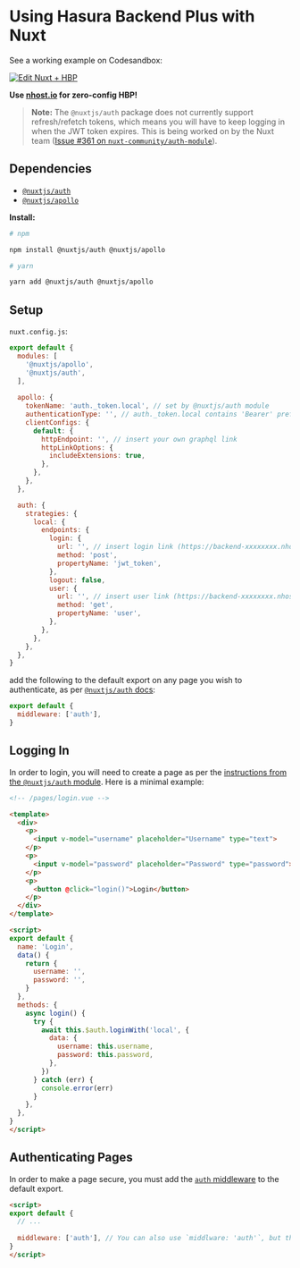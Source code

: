 # Using Hasura Backend Plus with Nuxt

See a working example on Codesandbox:

[![Edit Nuxt + HBP](https://codesandbox.io/static/img/play-codesandbox.svg)](https://codesandbox.io/s/codesandbox-nuxt-hdm7q?fontsize=14&module=%2Fnuxt.config.js)

**Use [nhost.io](https://nhost.io) for zero-config HBP!**

> **Note:** The `@nuxtjs/auth` package does not currently support refresh/refetch tokens, which means you will have to keep logging in when the JWT token expires. This is being worked on by the Nuxt team ([Issue #361 on `nuxt-community/auth-module`](https://github.com/nuxt-community/auth-module/pull/361)).

## Dependencies

 - [`@nuxtjs/auth`](https://auth.nuxtjs.org)
 - [`@nuxtjs/apollo`](https://github.com/nuxt-community/apollo-module)
 
**Install:**
```bash
# npm

npm install @nuxtjs/auth @nuxtjs/apollo

# yarn

yarn add @nuxtjs/auth @nuxtjs/apollo
```

## Setup

`nuxt.config.js`:

```js
export default {
  modules: [
    '@nuxtjs/apollo',
    '@nuxtjs/auth',
  ],
  
  apollo: {
    tokenName: 'auth._token.local', // set by @nuxtjs/auth module
    authenticationType: '', // auth._token.local contains 'Bearer' prefix already
    clientConfigs: {
      default: {
        httpEndpoint: '', // insert your own graphql link
        httpLinkOptions: {
          includeExtensions: true,
        },
      },
    },
  },

  auth: {
    strategies: {
      local: {
        endpoints: {
          login: {
            url: '', // insert login link (https://backend-xxxxxxxx.nhost.io/auth/login)
            method: 'post',
            propertyName: 'jwt_token',
          },
          logout: false,
          user: {
            url: '', // insert user link (https://backend-xxxxxxxx.nhost.io/auth/user)
            method: 'get',
            propertyName: 'user',
          },
        },
      },
    },
  },
}
```

add the following to the default export on any page you wish to authenticate, as per [`@nuxtjs/auth` docs](https://auth.nuxtjs.org/guide/middleware.html):

```js
export default {
  middleware: ['auth'],
}
```

## Logging In

In order to login, you will need to create a page as per the [instructions from the `@nuxtjs/auth` module](https://auth.nuxtjs.org/schemes/local.html#usage). Here is a minimal example:

```html
<!-- /pages/login.vue -->

<template>
  <div>
    <p>
      <input v-model="username" placeholder="Username" type="text">
    </p>
    <p>
      <input v-model="password" placeholder="Password" type="password">
    </p>
    <p>
      <button @click="login()">Login</button>
    </p>
  </div>
</template>

<script>
export default {
  name: 'Login',
  data() {
    return {
      username: '',
      password: '',
    }
  },
  methods: {
    async login() {
      try {
        await this.$auth.loginWith('local', {
          data: {
            username: this.username,
            password: this.password,
          },
        })
      } catch (err) {
        console.error(err)
      }
    },
  },
}
</script>
```

## Authenticating Pages

In order to make a page secure, you must add the [`auth` middleware](https://auth.nuxtjs.org/guide/middleware.html) to the default export.

```html
<script>
export default {
  // ...
  
  middleware: ['auth'], // You can also use `middlware: 'auth'`, but this way lets you add multiple middlewares.
}
</script>
```
